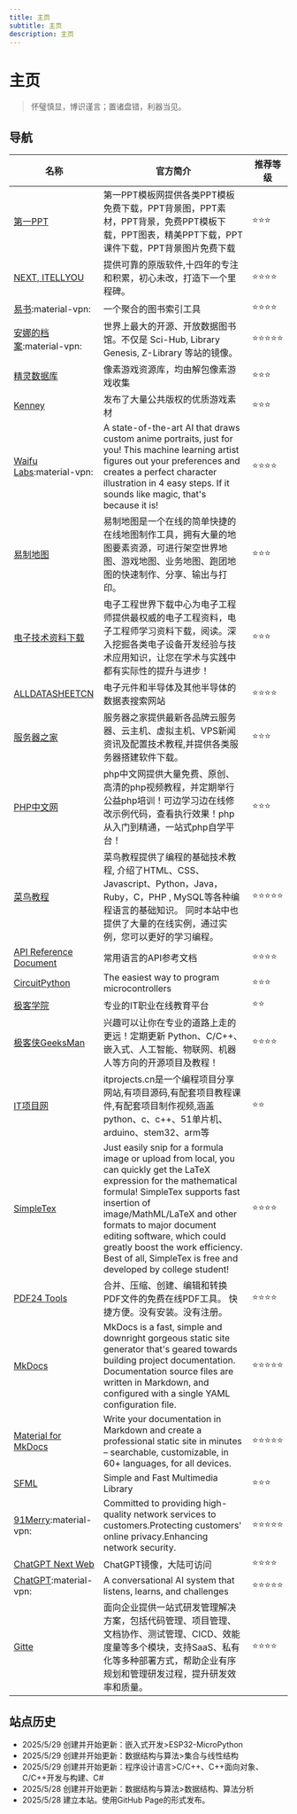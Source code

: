 ```yaml
---
title: 主页
subtitle: 主页
description: 主页
---
```


# 主页

> 怀璧慎显，博识谨言；置诸盘错，利器当见。

## 导航

|名称|官方简介|推荐等级|
|-|-|-|
|[第一PPT](https://www.1ppt.com/)|第一PPT模板网提供各类PPT模板免费下载，PPT背景图，PPT素材，PPT背景，免费PPT模板下载，PPT图表，精美PPT下载，PPT课件下载，PPT背景图片免费下载|:star::star::star:|
|[NEXT, ITELLYOU](https://next.itellyou.cn/)|提供可靠的原版软件,十四年的专注和积累，初心未改，打造下一个里程碑。|:star::star::star::star:|
|[易书](https://yibook.org/):material-vpn:|一个聚合的图书索引工具|:star::star::star::star:|
|[安娜的档案](https://zh.annas-archive.gs/):material-vpn:|世界上最大的开源、开放数据图书馆。不仅是 Sci-Hub, Library Genesis, Z-Library 等站的镜像。|:star::star::star::star::star:|
|[精灵数据库](https://spritedatabase.net)|像素游戏资源库，均由解包像素游戏收集|:star::star::star:|
|[Kenney](https://kenney.nl/assets/)|发布了大量公共版权的优质游戏素材|:star::star::star:|
|[Waifu Labs](https://waifulabs.com/):material-vpn:|A state-of-the-art AI that draws custom anime portraits, just for you! This machine learning artist figures out your preferences and creates a perfect character illustration in 4 easy steps. If it sounds like magic, that&#39;s because it is!|:star::star::star::star:|
|[易制地图](https://www.makeamap.cn/)|易制地图是一个在线的简单快捷的在线地图制作工具，拥有大量的地图要素资源，可进行架空世界地图、游戏地图、业务地图、跑团地图的快速制作、分享、输出与打印。|:star::star::star:|
|[电子技术资料下载](https://download.eeworld.com.cn/)|电子工程世界下载中心为电子工程师提供最权威的电子工程资料，电子工程师学习资料下载，阅读。深入挖掘各类电子设备开发经验与技术应用知识，让您在学术与实践中都有实际性的提升与进步！|:star::star::star:|
|[ALLDATASHEETCN](https://www.alldatasheetcn.com/)|电子元件和半导体及其他半导体的数据表搜索网站|:star::star::star::star:|
|[服务器之家](https://www.zzvips.com/)|服务器之家提供最新各品牌云服务器、云主机、虚拟主机、VPS新闻资讯及配置技术教程,并提供各类服务器搭建软件下载。|:star::star::star:|
|[PHP中文网](https://www.php.cn/)|php中文网提供大量免费、原创、高清的php视频教程，并定期举行公益php培训！可边学习边在线修改示例代码，查看执行效果！php从入门到精通，一站式php自学平台！|:star::star::star:|
|[菜鸟教程](https://www.runoob.com/)|菜鸟教程提供了编程的基础技术教程, 介绍了HTML、CSS、Javascript、Python，Java，Ruby，C，PHP , MySQL等各种编程语言的基础知识。 同时本站中也提供了大量的在线实例，通过实例，您可以更好的学习编程。|:star::star::star::star::star:|
|[API Reference Document](https://www.apiref.com/)|常用语言的API参考文档|:star::star::star::star:|
|[CircuitPython](https://circuitpython.org/)|The easiest way to program microcontrollers|:star::star::star:|
|[极客学院](https://www.jikexueyuan.com/)|专业的IT职业在线教育平台|:star::star:|
|[极客侠GeeksMan](https://docs.geeksman.com/)|兴趣可以让你在专业的道路上走的更远！定期更新 Python、C/C++、嵌入式、人工智能、物联网、机器人等方向的开源项目及教程！|:star::star::star::star:|
|[IT项目网](https://www.itprojects.cn/)|itprojects.cn是一个编程项目分享网站,有项目源码,有配套项目教程课件,有配套项目制作视频,涵盖python、c、c++、51单片机、arduino、stem32、arm等|:star::star:|
|[SimpleTex](https://simpletex.cn/)|Just easily snip for a formula image or upload from local, you can quickly get the LaTeX expression for the mathematical formula! SimpleTex supports fast insertion of image/MathML/LaTeX and other formats to major document editing software, which could greatly boost the work efficiency. Best of all, SimpleTex is free and developed by college student!|:star::star::star::star:|
|[PDF24 Tools](https://tools.pdf24.org/zh/)|合并、压缩、创建、编辑和转换PDF文件的免费在线PDF工具。 快捷方便。没有安装。没有注册。|:star::star::star::star:|
|[MkDocs](https://www.mkdocs.org/)|MkDocs is a fast, simple and downright gorgeous static site generator that's geared towards building project documentation. Documentation source files are written in Markdown, and configured with a single YAML configuration file.|:star::star::star::star::star:|
|[Material for MkDocs](https://squidfunk.github.io/mkdocs-material/)|Write your documentation in Markdown and create a professional static site in minutes – searchable, customizable, in 60+ languages, for all devices.|:star::star::star::star::star:|
|[SFML](https://www.sfml-dev.org/index.php)|Simple and Fast Multimedia Library|:star::star::star:|
|[91Merry](https://91merry.com/):material-vpn:|Committed to providing high-quality network services to customers.Protecting customers' online privacy.Enhancing network security.|:star::star::star::star::star:|
|[ChatGPT Next Web](https://chatgpt.91merry.top/)|ChatGPT镜像，大陆可访问|:star::star::star::star:|
|[ChatGPT](https://chatgpt.com/):material-vpn:|A conversational AI system that listens, learns, and challenges|:star::star::star::star::star:|
|[Gitte](https://gitee.com/)|面向企业提供一站式研发管理解决方案，包括代码管理、项目管理、文档协作、测试管理、CICD、效能度量等多个模块，支持SaaS、私有化等多种部署方式，帮助企业有序规划和管理研发过程，提升研发效率和质量。|:star::star::star::star:|

## 站点历史

+ 2025/5/29 创建并开始更新：嵌入式开发>ESP32-MicroPython
+ 2025/5/29 创建并开始更新：数据结构与算法>集合与线性结构
+ 2025/5/29 创建并开始更新：程序设计语言>C/C++、C++面向对象、C/C++开发与构建、C#
+ 2025/5/28 创建并开始更新：数据结构与算法>数据结构、算法分析
+ 2025/5/28 建立本站。使用GitHub Page的形式发布。